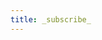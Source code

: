 ```yaml
---
title: _subscribe_
---
```

<script type="text/javascript" src="https://static.mailerlite.com/data/webforms/578141/a9n7i0.js?v1"></script>